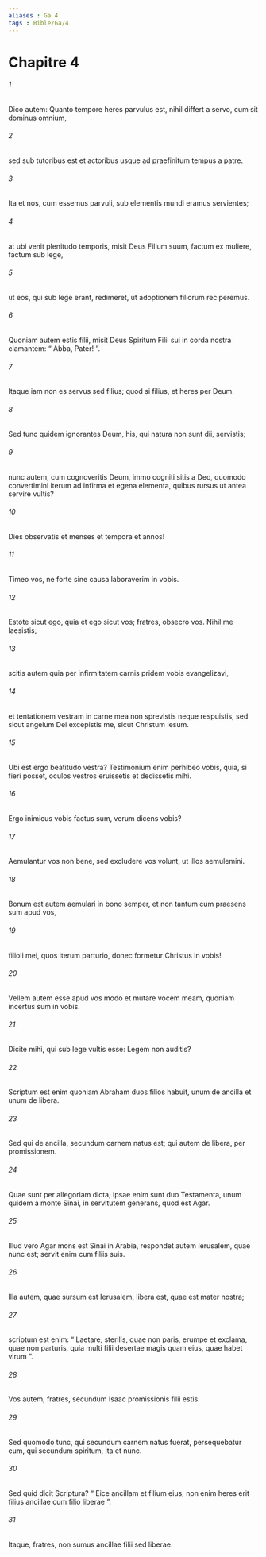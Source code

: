 ```yaml
---
aliases : Ga 4
tags : Bible/Ga/4
---
```


# Chapitre 4

###### 1
Dico autem: Quanto tempore heres parvulus est, nihil differt a servo, cum sit dominus omnium, 
###### 2
sed sub tutoribus est et actoribus usque ad praefinitum tempus a patre. 
###### 3
Ita et nos, cum essemus parvuli, sub elementis mundi eramus servientes; 
###### 4
at ubi venit plenitudo temporis, misit Deus Filium suum, factum ex muliere, factum sub lege, 
###### 5
ut eos, qui sub lege erant, redimeret, ut adoptionem filiorum reciperemus. 
###### 6
Quoniam autem estis filii, misit Deus Spiritum Filii sui in corda nostra clamantem: “ Abba, Pater! ”. 
###### 7
Itaque iam non es servus sed filius; quod si filius, et heres per Deum.
###### 8
Sed tunc quidem ignorantes Deum, his, qui natura non sunt dii, servistis; 
###### 9
nunc autem, cum cognoveritis Deum, immo cogniti sitis a Deo, quomodo convertimini iterum ad infirma et egena elementa, quibus rursus ut antea servire vultis? 
###### 10
Dies observatis et menses et tempora et annos! 
###### 11
Timeo vos, ne forte sine causa laboraverim in vobis.
###### 12
Estote sicut ego, quia et ego sicut vos; fratres, obsecro vos. Nihil me laesistis; 
###### 13
scitis autem quia per infirmitatem carnis pridem vobis evangelizavi, 
###### 14
et tentationem vestram in carne mea non sprevistis neque respuistis, sed sicut angelum Dei excepistis me, sicut Christum Iesum.
###### 15
Ubi est ergo beatitudo vestra? Testimonium enim perhibeo vobis, quia, si fieri posset, oculos vestros eruissetis et dedissetis mihi. 
###### 16
Ergo inimicus vobis factus sum, verum dicens vobis? 
###### 17
Aemulantur vos non bene, sed excludere vos volunt, ut illos aemulemini. 
###### 18
Bonum est autem aemulari in bono semper, et non tantum cum praesens sum apud vos, 
###### 19
filioli mei, quos iterum parturio, donec formetur Christus in vobis! 
###### 20
Vellem autem esse apud vos modo et mutare vocem meam, quoniam incertus sum in vobis.
###### 21
Dicite mihi, qui sub lege vultis esse: Legem non auditis? 
###### 22
Scriptum est enim quoniam Abraham duos filios habuit, unum de ancilla et unum de libera. 
###### 23
Sed qui de ancilla, secundum carnem natus est; qui autem de libera, per promissionem. 
###### 24
Quae sunt per allegoriam dicta; ipsae enim sunt duo Testamenta, unum quidem a monte Sinai, in servitutem generans, quod est Agar. 
###### 25
Illud vero Agar mons est Sinai in Arabia, respondet autem Ierusalem, quae nunc est; servit enim cum filiis suis. 
###### 26
Illa autem, quae sursum est Ierusalem, libera est, quae est mater nostra; 
###### 27
scriptum est enim: “ Laetare, sterilis, quae non paris, erumpe et exclama, quae non parturis, quia multi filii desertae magis quam eius, quae habet virum ”.
###### 28
Vos autem, fratres, secundum Isaac promissionis filii estis. 
###### 29
Sed quomodo tunc, qui secundum carnem natus fuerat, persequebatur eum, qui secundum spiritum, ita et nunc. 
###### 30
Sed quid dicit Scriptura? “ Eice ancillam et filium eius; non enim heres erit filius ancillae cum filio liberae ”. 
###### 31
Itaque, fratres, non sumus ancillae filii sed liberae.
